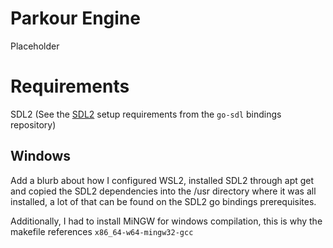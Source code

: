 # Parkour Engine

Placeholder

# Requirements

SDL2 (See the [SDL2](https://github.com/veandco/go-sdl2) setup requirements from the `go-sdl` bindings repository)

## Windows

Add a blurb about how I configured WSL2, installed SDL2 through apt get and copied the SDL2 dependencies into the /usr
directory where it was all installed,
a lot of that can be found on the SDL2 go bindings prerequisites.

Additionally, I had to install MiNGW for windows compilation, this is why the makefile
references `x86_64-w64-mingw32-gcc`